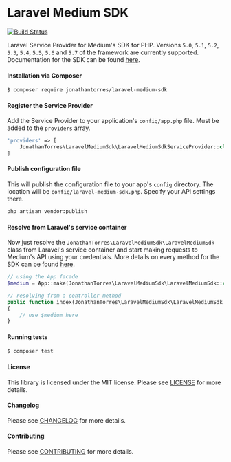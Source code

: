 Laravel Medium SDK
================
[![Build Status](https://travis-ci.org/jonathantorres/laravel-medium-sdk.svg?branch=master)](https://travis-ci.org/jonathantorres/laravel-medium-sdk)

Laravel Service Provider for Medium's SDK for PHP. Versions `5.0`, `5.1`, `5.2`, `5.3`, `5.4`, `5.5`, `5.6` and `5.7` of the framework are currently supported. Documentation for the SDK can be found [here](https://github.com/jonathantorres/medium-sdk-php).

#### Installation via Composer
```bash
$ composer require jonathantorres/laravel-medium-sdk
```

#### Register the Service Provider
Add the Service Provider to your application's `config/app.php` file. Must be added to the `providers` array.
```php
'providers' => [
    JonathanTorres\LaravelMediumSdk\LaravelMediumSdkServiceProvider::class,
]
```

#### Publish configuration file
This will publish the configuration file to your app's `config` directory. The location will be `config/laravel-medium-sdk.php`. Specify your API settings there.
```bash
php artisan vendor:publish
```

#### Resolve from Laravel's service container
Now just resolve the `JonathanTorres\LaravelMediumSdk\LaravelMediumSdk` class from Laravel's service container and start making requests to Medium's API using your credentials. More details on every method for the SDK can be found [here](https://github.com/jonathantorres/medium-sdk-php).
```php
// using the App facade
$medium = App::make(JonathanTorres\LaravelMediumSdk\LaravelMediumSdk::class);

// resolving from a controller method
public function index(JonathanTorres\LaravelMediumSdk\LaravelMediumSdk $medium)
{
    // use $medium here
}
```

#### Running tests
```bash
$ composer test
```

#### License
This library is licensed under the MIT license. Please see [LICENSE](LICENSE.md) for more details.

#### Changelog
Please see [CHANGELOG](CHANGELOG.md) for more details.

#### Contributing
Please see [CONTRIBUTING](CONTRIBUTING.md) for more details.
